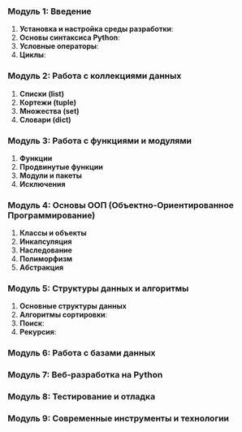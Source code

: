### **Модуль 1: Введениe**
1. **Установка и настройка среды разработки**:
2. **Основы синтаксиса Python**:
3. **Условные операторы**:
4. **Циклы**:


### **Модуль 2: Работа с коллекциями данных**
1. **Списки (list)**
2. **Кортежи (tuple)**
3. **Множества (set)**
4. **Словари (dict)**


### **Модуль 3: Работа с функциями и модулями**
1. **Функции**
2. **Продвинутые функции**
3. **Модули и пакеты**
4. **Исключения**

###  **Модуль 4: Основы ООП (Объектно-Ориентированное Программирование)**
1. **Классы и объекты**
2. **Инкапсуляция**
3. **Наследование**
4. **Полиморфизм**
5. **Абстракция**

### **Модуль 5: Структуры данных и алгоритмы**
1. **Основные структуры данных**
2. **Алгоритмы сортировки**:
3. **Поиск**:
4. **Рекурсия**:

### **Модуль 6: Работа с базами данных**

### **Модуль 7: Веб-разработка на Python**

### **Модуль 8: Тестирование и отладка**

### **Модуль 9: Современные инструменты и технологии**
